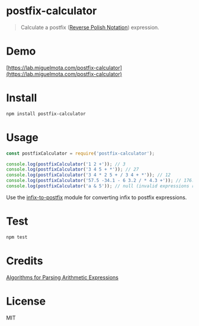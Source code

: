 # postfix-calculator

> Calculate a postfix ([Reverse Polish Notation](https://en.wikipedia.org/wiki/Reverse_Polish_notation)) expression.

# Demo

[https://lab.miguelmota.com/postfix-calculator](https://lab.miguelmota.com/postfix-calculator)

# Install

```bash
npm install postfix-calculator
```

# Usage

```javascript
const postfixCalculator = require('postfix-calculator');

console.log(postfixCalculator('1 2 +')); // 3
console.log(postfixCalculator('3 4 5 + *')); // 27
console.log(postfixCalculator('3 4 * 2 5 + / 3 4 + *')); // 12
console.log(postfixCalculator('57.5 -34.1 - 6 3.2 / * 4.3 +')); // 176.05
console.log(postfixCalculator('a & 5')); // null (invalid expressions return null)
```

Use the [infix-to-postfix](https://github.com/miguelmota/infix-to-postfix) module for converting infix to postfix expressions.

# Test

```bash
npm test
```

# Credits

[Algorithms for Parsing Arithmetic Expressions](http://www.smccd.net/accounts/hasson/C++2Notes/ArithmeticParsing.html)

# License

MIT
